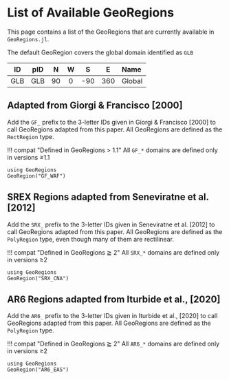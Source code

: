 # List of Available GeoRegions

This page contains a list of the GeoRegions that are currently available in `GeoRegions.jl`.

The default GeoRegion covers the global domain identified as `GLB`

|  ID  |  pID  |  N  |  W  |  S  |  E  | Name |
| :--: | :---: | :-: | :-: | :-: | :-: | :--- |
| GLB  |  GLB  | 90  |  0  | -90 | 360 | Global |

## Adapted from Giorgi & Francisco [2000]

Add the `GF_` prefix to the 3-letter IDs given in Giorgi & Francisco [2000] to call GeoRegions adapted from this paper.  All GeoRegions are defined as the `RectRegion` type.

!!! compat "Defined in GeoRegions > 1.1"
    All `GF_*` domains are defined only in versions ≥1.1

```@repl
using GeoRegions
GeoRegion("GF_WAF")
```

## SREX Regions adapted from Seneviratne et al. [2012]

Add the `SRX_` prefix to the 3-letter IDs given in Seneviratne et al. [2012] to call GeoRegions adapted from this paper.  All GeoRegions are defined as the `PolyRegion` type, even though many of them are rectilinear.

!!! compat "Defined in GeoRegions ≧ 2"
    All `SRX_*` domains are defined only in versions ≥2

```@repl
using GeoRegions
GeoRegion("SRX_CNA")
```

## AR6 Regions adapted from Iturbide et al., [2020]

Add the `AR6_` prefix to the 3-letter IDs given in Iturbide et al., [2020] to call GeoRegions adapted from this paper.  All GeoRegions are defined as the `PolyRegion` type.

!!! compat "Defined in GeoRegions ≧ 2"
    All `AR6_*` domains are defined only in versions ≥2

```@repl
using GeoRegions
GeoRegion("AR6_EAS")
```
